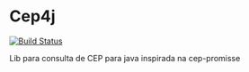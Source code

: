 # Cep4j
[![Build Status](https://travis-ci.org/LeoFalco/cep4j.svg?branch=master)](https://travis-ci.org/LeoFalco/cep4j)

Lib para consulta de CEP para java inspirada na cep-promisse


